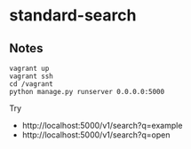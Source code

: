 # standard-search

## Notes

    vagrant up
    vagrant ssh
    cd /vagrant
    python manage.py runserver 0.0.0.0:5000

Try

  *  http://localhost:5000/v1/search?q=example
  *  http://localhost:5000/v1/search?q=open

